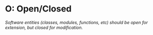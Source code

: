 # O: Open/Closed

###### Software entities \(classes, modules, functions, etc\) should be open for extension, but closed for modification.



